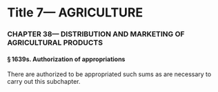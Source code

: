 
# Title 7— AGRICULTURE
### CHAPTER 38— DISTRIBUTION AND MARKETING OF AGRICULTURAL PRODUCTS
#### § 1639s. Authorization of appropriations

There are authorized to be appropriated such sums as are necessary to carry out this subchapter.
